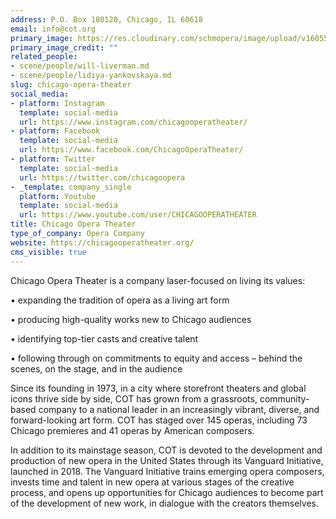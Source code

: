 ```yaml
---
address: P.O. Box 180120, Chicago, IL 60618
email: info@cot.org
primary_image: https://res.cloudinary.com/schmopera/image/upload/v1605575770/media/2020/11/Logo-COT_sjhqap.jpg
primary_image_credit: ""
related_people:
- scene/people/will-liverman.md
- scene/people/lidiya-yankovskaya.md
slug: chicago-opera-theater
social_media:
- platform: Instagram
  template: social-media
  url: https://www.instagram.com/chicagooperatheater/
- platform: Facebook
  template: social-media
  url: https://www.facebook.com/ChicagoOperaTheater/
- platform: Twitter
  template: social-media
  url: https://twitter.com/chicagoopera
- _template: company_single
  platform: Youtube
  template: social-media
  url: https://www.youtube.com/user/CHICAGOOPERATHEATER
title: Chicago Opera Theater
type_of_company: Opera Company
website: https://chicagooperatheater.org/
cms_visible: true
---
```

Chicago Opera Theater is a company laser-focused on living its values: 

• expanding the tradition of opera as a living art form

• producing high-quality works new to Chicago audiences

• identifying top-tier casts and creative talent

• following through on commitments to equity and access – behind the scenes, on the stage, and in the audience

Since its founding in 1973, in a city where storefront theaters and global icons thrive side by side, COT has grown from a grassroots, community-based company to a national leader in an increasingly vibrant, diverse, and forward-looking art form. COT has staged over 145 operas, including 73 Chicago premieres and 41 operas by American composers.

In addition to its mainstage season, COT is devoted to the development and production of new opera in the United States through its Vanguard Initiative, launched in 2018. The Vanguard Initiative trains emerging opera composers, invests time and talent in new opera at various stages of the creative process, and opens up opportunities for Chicago audiences to become part of the development of new work, in dialogue with the creators themselves.